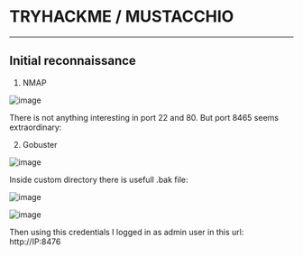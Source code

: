 # TRYHACKME / MUSTACCHIO

----------------------

## Initial reconnaissance

1. NMAP

![image](https://user-images.githubusercontent.com/99633184/190626248-d258f453-e105-4003-a491-a2191b9cfaf5.png)

There is not anything interesting in port 22 and 80. But port 8465 seems extraordinary:

2. Gobuster

![image](https://user-images.githubusercontent.com/99633184/190628160-0f382347-f076-4e5a-8278-abeb513438f6.png)

Inside custom directory there is usefull .bak file:

![image](https://user-images.githubusercontent.com/99633184/190628396-a2db0454-6776-4763-a915-86d870da018e.png)

![image](https://user-images.githubusercontent.com/99633184/190629539-0dfef85d-66bc-42de-abd1-52708c025d85.png)

Then using this credentials I logged in as admin user in this url: http://IP:8476
